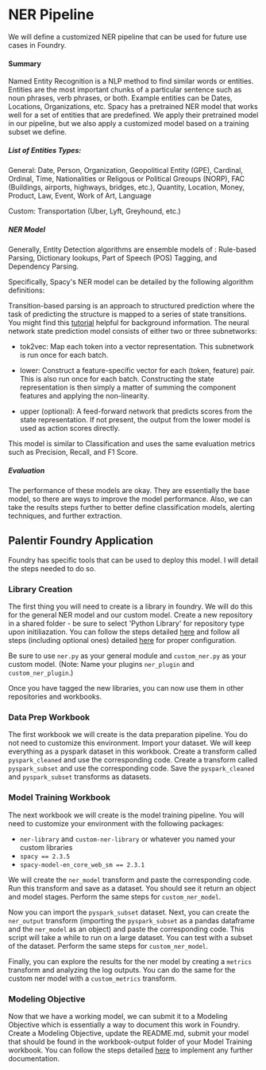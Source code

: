 # NER Pipeline

We will define a customized NER pipeline that can be used for future use cases in Foundry.

#### Summary

Named Entity Recognition is a NLP method to find similar words or entities. Entities are the most important chunks of a particular sentence such as noun phrases, verb phrases, or both. Example entities can be Dates, Locations, Organizations, etc. Spacy has a pretrained NER model that works well for a set of entities that are predefined. We apply their pretrained model in our pipeline, but we also apply a customized model based on a training subset we define.

##### List of Entities Types:

General: Date, Person, Organization, Geopolitical Entity (GPE), Cardinal, Ordinal, Time, Nationalities or Religous or Political Greoups (NORP), FAC (Buildings, airports, highways, bridges, etc.), Quantity, Location, Money, Product, Law, Event, Work of Art, Language

Custom: Transportation (Uber, Lyft, Greyhound, etc.)

##### NER Model

Generally, Entity Detection algorithms are ensemble models of : Rule-based Parsing, Dictionary lookups, Part of Speech (POS) Tagging, and Dependency Parsing.

Specifically, Spacy's NER model can be detailed by the following algorithm definitions: 

Transition-based parsing is an approach to structured prediction where the task of predicting the structure is mapped to a series of state transitions. You might find this [tutorial](https://explosion.ai/blog/parsing-english-in-python) helpful for background information. The neural network state prediction model consists of either two or three subnetworks:​

- tok2vec: Map each token into a vector representation. This subnetwork is run once for each batch.

- lower: Construct a feature-specific vector for each (token, feature) pair. This is also run once for each batch. Constructing the state representation is then simply a matter of summing the component features and applying the non-linearity.​

- upper (optional): A feed-forward network that predicts scores from the state representation. If not present, the output from the lower model is used as action scores directly.

This model is similar to Classification and uses the same evaluation metrics such as Precision, Recall, and F1 Score.

##### Evaluation

The performance of these models are okay. They are essentially the base model, so there are ways to improve the model performance. Also, we can take the results steps further to better define classification models, alerting techniques, and further extraction.


## Palentir Foundry Application
Foundry has specific tools that can be used to deploy this model. I will detail the steps needed to do so.

### Library Creation

The first thing you will need to create is a library in foundry. We will do this for the general NER model and our custom model. Create a new repository in a shared folder - be sure to select 'Python Library' for repository type upon initiliazation. You can follow the steps detailed [here](https://hope.palantirfoundry.com/workspace/documentation/product/foundry-ml/tutorial-text-spacy) and follow all steps (including optional ones) detailed [here](https://hope.palantirfoundry.com/workspace/documentation/product/transforms/share-python-libraries) for proper configuration. 

Be sure to use `ner.py` as your general module and `custom_ner.py` as your custom model. (Note: Name your plugins `ner_plugin` and `custom_ner_plugin`.)

Once you have tagged the new libraries, you can now use them in other repositories and workbooks.

### Data Prep Workbook

The first workbook we will create is the data preparation pipeline. You do not need to customize this environment. Import your dataset. We will keep everything as a pyspark dataset in this workbook. Create a transform called `pyspark_cleaned` and use the corresponding code. Create a transform called `pyspark_subset` and use the corresponding code.  Save the `pyspark_cleaned` and `pyspark_subset` transforms as datasets. 

### Model Training Workbook

The next workbook we will create is the model training pipeline. You will need to customize your environment with the following packages:

- `ner-library` and `custom-ner-library` or whatever you named your custom libraries
- `spacy == 2.3.5`
- `spacy-model-en_core_web_sm == 2.3.1`

We will create the `ner_model` transform and paste the corresponding code. Run this transform and save as a dataset. You should see it return an object and model stages. Perform the same steps for `custom_ner_model`.

Now you can import the `pyspark_subset` dataset. Next, you can create the `ner_output` transform (importing the `pyspark_subset` as a pandas dataframe and the `ner_model` as an object) and paste the corresponding code. This script will take a while to run on a large dataset. You can test with a subset of the dataset. Perform the same steps for `custom_ner_model`.

Finally, you can explore the results for the ner model by creating a `metrics` transform and analyzing the log outputs. You can do the same for the custom ner model with a `custom_metrics` transform.

### Modeling Objective

Now that we have a working model, we can submit it to a Modeling Objective which is essentially a way to document this work in Foundry. Create a Modeling Objective, update the README.md, submit your model that should be found in the workbook-output folder of your Model Training workbook.  You can follow the steps detailed [here](https://hope.palantirfoundry.com/workspace/documentation/product/foundry-ml/overview) to implement any further documentation.



